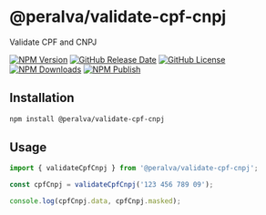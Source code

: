 # @peralva/validate-cpf-cnpj

Validate CPF and CNPJ

[![NPM Version](https://img.shields.io/npm/v/%40peralva%2Fvalidate-cpf-cnpj)](https://www.npmjs.com/package/@peralva/validate-cpf-cnpj?activeTab=versions)
[![GitHub Release Date](https://img.shields.io/github/release-date/peralva/validate-cpf-cnpj)](https://github.com/peralva/validate-cpf-cnpj/releases)
[![GitHub License](https://img.shields.io/github/license/peralva/validate-cpf-cnpj)](https://github.com/peralva/validate-cpf-cnpj?tab=MIT-1-ov-file#readme)
[![NPM Downloads](https://img.shields.io/npm/dm/%40peralva%2Fvalidate-cpf-cnpj)](https://www.npmjs.com/package/@peralva/validate-cpf-cnpj)
[![NPM Publish](https://github.com/peralva/validate-cpf-cnpj/actions/workflows/npm-publish.yml/badge.svg)](https://github.com/peralva/validate-cpf-cnpj/actions/workflows/npm-publish.yml)

## Installation

```bash
npm install @peralva/validate-cpf-cnpj
```

## Usage

```ts
import { validateCpfCnpj } from '@peralva/validate-cpf-cnpj';

const cpfCnpj = validateCpfCnpj('123 456 789 09');

console.log(cpfCnpj.data, cpfCnpj.masked);
```
